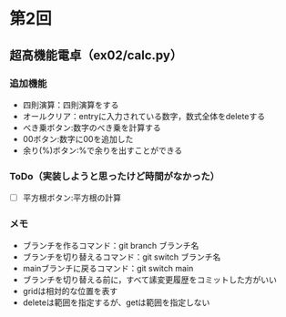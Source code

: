 # 第2回
## 超高機能電卓（ex02/calc.py）
### 追加機能
- 四則演算：四則演算をする
- オールクリア：entryに入力されている数字，数式全体をdeleteする
- べき乗ボタン:数字のべき乗を計算する
- 00ボタン:数字に00を追加した
- 余り(%)ボタン:%で余りを出すことができる
### ToDo（実装しようと思ったけど時間がなかった）
- [ ] 平方根ボタン:平方根の計算
### メモ
- ブランチを作るコマンド：git branch ブランチ名
- ブランチを切り替えるコマンド：git switch ブランチ名
- mainブランチに戻るコマンド：git switch main
- ブランチを切り替える前に，すべて䛾変更履歴をコミットした方がいい
- gridは相対的な位置を表す
- deleteは範囲を指定するが、getは範囲を指定しない